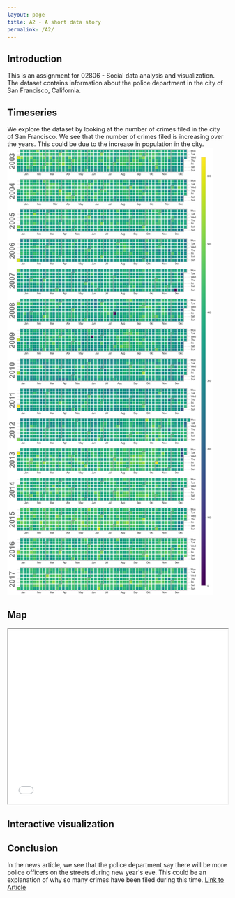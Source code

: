 ```yaml
---
layout: page
title: A2 - A short data story
permalink: /A2/
---
```

## Introduction
This is an assignment for 02806 - Social data analysis and visualization. The dataset contains information about the police department in the city of San Francisco, California.


## Timeseries
We explore the dataset by looking at the number of crimes filed in the city of San Francisco. We see that the number of crimes filed is increasing over the years. This could be due to the increase in population in the city.
![alt text](calplot.png)

## Map
<iframe src="map.html" width="100%" height="400px"></iframe>

## Interactive visualization

## Conclusion
In the news article, we see that the police department say there will be more police officers on the streets during new year's eve. This could be an explanation of why so many crimes have been filed during this time.
[Link to Article](https://www.sandiegouniontribune.com/sdut-san-francisco-police-out-in-force-for-new-years-2010dec31-story.html)
